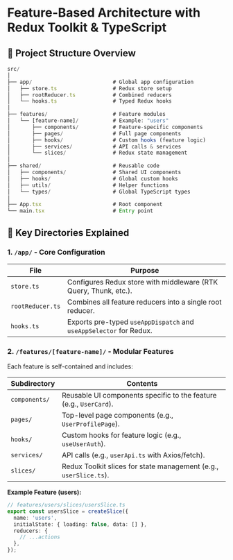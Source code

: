 # Feature-Based Architecture with Redux Toolkit & TypeScript

## 📁 Project Structure Overview

```typescript
src/
│
├── app/                          # Global app configuration
│   ├── store.ts                  # Redux store setup
│   ├── rootReducer.ts            # Combined reducers
│   └── hooks.ts                  # Typed Redux hooks
│
├── features/                     # Feature modules
│   └── [feature-name]/           # Example: "users"
│       ├── components/           # Feature-specific components
│       ├── pages/                # Full page components
│       ├── hooks/                # Custom hooks (feature logic)
│       ├── services/             # API calls & services
│       └── slices/               # Redux state management
│
├── shared/                       # Reusable code
│   ├── components/               # Shared UI components
│   ├── hooks/                    # Global custom hooks
│   ├── utils/                    # Helper functions
│   └── types/                    # Global TypeScript types
│
├── App.tsx                       # Root component
└── main.tsx                      # Entry point
```

## 📌 Key Directories Explained

### 1. `/app/` - Core Configuration

| File            | Purpose                                                                 |
|-----------------|-------------------------------------------------------------------------|
| `store.ts`      | Configures Redux store with middleware (RTK Query, Thunk, etc.).       |
| `rootReducer.ts`| Combines all feature reducers into a single root reducer.              |
| `hooks.ts`      | Exports pre-typed `useAppDispatch` and `useAppSelector` for Redux.     |

### 2. `/features/[feature-name]/` - Modular Features

Each feature is self-contained and includes:

| Subdirectory   | Contents                                                                 |
|---------------|-------------------------------------------------------------------------|
| `components/` | Reusable UI components specific to the feature (e.g., `UserCard`).      |
| `pages/`      | Top-level page components (e.g., `UserProfilePage`).                    |
| `hooks/`      | Custom hooks for feature logic (e.g., `useUserAuth`).                   |
| `services/`   | API calls (e.g., `userApi.ts` with Axios/fetch).                        |
| `slices/`     | Redux Toolkit slices for state management (e.g., `userSlice.ts`).       |

**Example Feature (users):**

```typescript
// features/users/slices/usersSlice.ts
export const usersSlice = createSlice({
  name: 'users',
  initialState: { loading: false, data: [] },
  reducers: {
    // ...actions
  },
});
```
